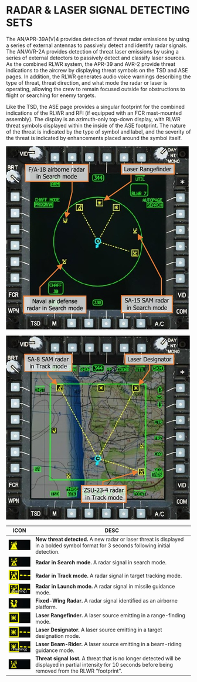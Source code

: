 
# RADAR & LASER SIGNAL DETECTING SETS


The AN/APR-39A(V)4 provides detection of threat radar emissions by using a series of external antennas to
passively detect and identify radar signals. The AN/AVR-2A provides detection of threat laser emissions by using
a series of external detectors to passively detect and classify laser sources. As the combined RLWR system, the
APR-39 and AVR-2 provide threat indications to the aircrew by displaying threat symbols on the TSD and ASE
pages. In addition, the RLWR generates audio voice warnings describing the type of threat, threat direction, and
what mode the radar or laser is operating, allowing the crew to remain focused outside for obstructions to flight
or searching for enemy targets.

Like the TSD, the ASE page provides a singular footprint for the combined indications of the RLWR and RFI (if
equipped with an FCR mast-mounted assembly). The display is an azimuth-only top-down display, with RLWR
threat symbols displayed within the inside of the ASE footprint. The nature of the threat is indicated by the type
of symbol and label, and the severity of the threat is indicated by enhancements placed around the symbol itself.

![ ](img/img-528-1-screen.jpg)


![MPD ASE Page (Left) and TSD Page (Right)](img/img-528-2-screen.jpg)


ICON|DESC
-----------------------------|----------------------------------------
![](img/img-528-3-screen.jpg)|**New threat detected.** A new radar or laser threat is displayed in a bolded symbol format for 3 seconds following initial detection.
![](img/img-528-4-screen.jpg)|**Radar in Search mode.** A radar signal in search mode.                           
![](img/img-528-5-screen.jpg)|**Radar in Track mode.** A radar signal in target tracking mode.                  
![](img/img-528-6-screen.jpg)|**Radar in Launch mode.** A radar signal   in missile guidance mode.              
![](img/img-528-7-screen.jpg)|**Fixed-Wing Radar.** A radar signal identified as an airborne platform.
![](img/img-528-9-screen.jpg)|**Laser Rangefinder.** A laser source emitting in a range-finding mode.
![](img/img-528-10-screen.jpg)|**Laser Designator.** A laser source emitting in a target designation mode.
![](img/img-528-11-screen.jpg)|**Laser Beam-Rider.** A laser source emitting in a beam-riding guidance mode.
![](img/img-528-8-screen.jpg)|**Threat signal lost.** A threat that is no longer detected will be displayed in partial intensity for 10 seconds before being removed from the RLWR “footprint”.

